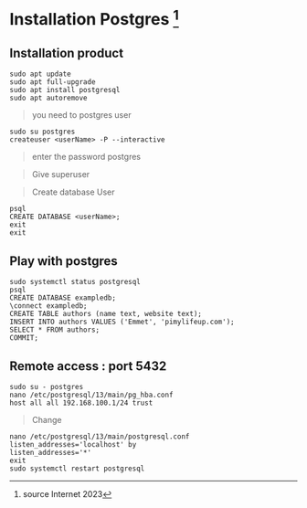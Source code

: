 
# Installation Postgres [^1]

## Installation product
```
sudo apt update
sudo apt full-upgrade
sudo apt install postgresql
sudo apt autoremove
```
> you need to postgres user

```
sudo su postgres
createuser <userName> -P --interactive
```
> enter the password postgres

> Give superuser 

> Create database User

```
psql
CREATE DATABASE <userName>;
exit
exit
```

## Play with postgres

```
sudo systemctl status postgresql
psql
CREATE DATABASE exampledb;
\connect exampledb;
CREATE TABLE authors (name text, website text);
INSERT INTO authors VALUES ('Emmet', 'pimylifeup.com');
SELECT * FROM authors;
COMMIT;
```

## Remote access : port 5432

```
sudo su - postgres
nano /etc/postgresql/13/main/pg_hba.conf 
host all all 192.168.100.1/24 trust
```
> Change
```
nano /etc/postgresql/13/main/postgresql.conf 
listen_addresses='localhost' by
listen_addresses='*'
exit
sudo systemctl restart postgresql
```

[^1]: source Internet 2023